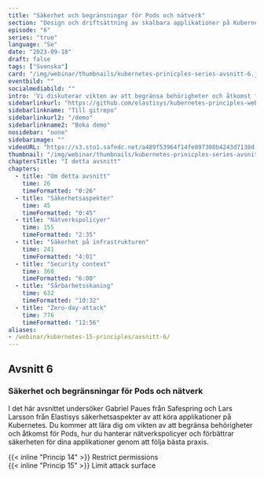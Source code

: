 ```yaml
---
title: "Säkerhet och begränsningar för Pods och nätverk"
section: "Design och driftsättning av skalbara applikationer på Kubernetes"
episode: "6"
series: "true"
language: "Se"
date: "2023-09-18"
draft: false
tags: ["Svenska"]
card: "/img/webinar/thumbnails/kubernetes-prinicples-series-avsnitt-6.jpeg"
eventbild: ""
socialmediabild: ""
intro: 'Vi diskuterar vikten av att begränsa behörigheter och åtkomst för Pods, hur du hanterar nätverkspolicyer och förbättrar säkerheten för dina applikationer.'
sidebarlinkurl: "https://github.com/elastisys/kubernetes-principles-webinar-series"
sidebarlinkname: "Till gitrepo"
sidebarlinkurl2: "/demo"
sidebarlinkname2: "Boka demo"
nosidebar: "none"
sidebarimage: ""
videoURL: "https://s3.sto1.safedc.net/a489f53964f14fe897308b4243d7138d:processedvideos/safespring-elastisys_webcast_episode_6/master.m3u8"
thumbnail: "/img/webinar/thumbnails/kubernetes-prinicples-series-avsnitt-6.jpeg"
chaptersTitle: "I detta avsnitt"
chapters:
  - title: "Om detta avsnitt"
    time: 26
    timeFormatted: "0:26"
  - title: "Säkerhetsaspekter"
    time: 45
    timeFormatted: "0:45"
  - title: "Nätverkspolicyer"
    time: 155
    timeFormatted: "2:35"
  - title: "Säkerhet på infrastrukturen"
    time: 241
    timeFormatted: "4:01"
  - title: "Security context"
    time: 360
    timeFormatted: "6:00"
  - title: "Sårbarhetsskaning"
    time: 632
    timeFormatted: "10:32"
  - title: "Zero-day-attack"
    time: 776
    timeFormatted: "12:56"
aliases:
- /webinar/kubernetes-15-principles/avsnitt-6/
---
```


## Avsnitt 6
### Säkerhet och begränsningar för Pods och nätverk
I det här avsnittet undersöker Gabriel Paues från Safespring och Lars Larsson från Elastisys säkerhetsaspekter av att köra applikationer på Kubernetes. Du kommer att lära dig om vikten av att begränsa behörigheter och åtkomst för Pods, hur du hanterar nätverkspolicyer och förbättrar säkerheten för dina applikationer genom att följa bästa praxis.

{{< inline "Princip 14" >}} Restrict permissions  
{{< inline "Princip 15" >}} Limit attack surface